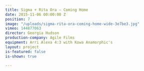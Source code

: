 ```yaml
---
title: Sigma + Rita Ora — Coming Home
date: 2015-11-06 00:00:00 Z
position: 7
image: "/uploads/sigma-rita-ora-coming-home-wide-3e7be3.jpg"
vimeo: 144877063
director: Georgia Hudson
production-company: Agile Films
equipment: Arri Alexa 4:3 with Kowa Anamorphic's
layout: project
is-featured: false
is-shown: true

---
```



